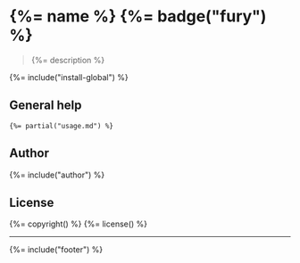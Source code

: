 # {%= name %} {%= badge("fury") %}

> {%= description %}

{%= include("install-global") %}

## General help 

```
{%= partial("usage.md") %}
```

## Author
{%= include("author") %}

## License
{%= copyright() %}
{%= license() %}

***

{%= include("footer") %}
